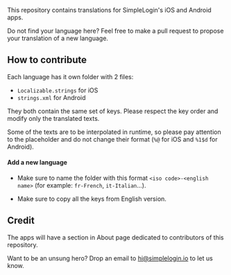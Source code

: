 This repository contains translations for SimpleLogin's iOS and Android apps.

Do not find your language here? Feel free to make a pull request to propose your translation of a new language.

## How to contribute
Each language has it own folder with 2 files:
- `Localizable.strings` for iOS
- `strings.xml` for Android

They both contain the same set of keys. Please respect the key order and modify only the translated texts.

Some of the texts are to be interpolated in runtime, so please pay attention to the placeholder and do not change their format (`%@` for iOS and `%1$d` for Android).

#### Add a new language
- Make sure to name the folder with this format `<iso code>-<english name>` (for example: `fr-French`, `it-Italian`...).

- Make sure to copy all the keys from English version.

## Credit
The apps will have a section in About page dedicated to contributors of this repository.

Want to be an unsung hero? Drop an email to [hi@simplelogin.io](hi@simplelogin.io) to let us know.
